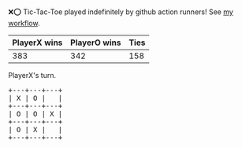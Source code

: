 :x::o: Tic-Tac-Toe played indefinitely by github action runners! See [my workflow](.github/workflows/play.yaml).

|PlayerX wins|PlayerO wins|Ties|
|-|-|-|
|383|342|158|

PlayerX's turn.

<pre>
+---+---+---+
| X | O |   |
+---+---+---+
| O | O | X |
+---+---+---+
| O | X |   |
+---+---+---+
</pre>